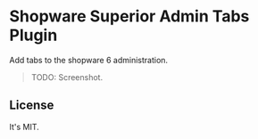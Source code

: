 # Shopware Superior Admin Tabs Plugin

Add tabs to the shopware 6 administration.

> TODO: Screenshot.

## License

It's MIT.
